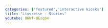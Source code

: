 ```yaml
---
categories: ['featured','interactive kiosks']
title: "Livsreise - Stories"
youtube: 06Wf-QEsq04
---
```



